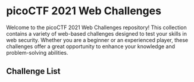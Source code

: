 # picoCTF 2021 Web Challenges

Welcome to the picoCTF 2021 Web Challenges repository! This collection contains a variety of web-based challenges designed to test your skills in web security. Whether you are a beginner or an experienced player, these challenges offer a great opportunity to enhance your knowledge and problem-solving abilities.

## Challenge List
